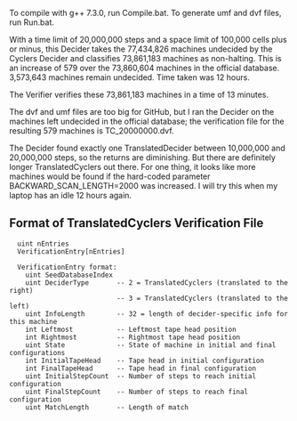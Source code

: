 To compile with g++ 7.3.0, run Compile.bat.
To generate umf and dvf files, run Run.bat.

With a time limit of 20,000,000 steps and a space limit of 100,000 cells plus or minus, this Decider takes the 77,434,826 machines undecided by the Cyclers Decider and classifies 73,861,183 machines as non-halting. This is an increase of 579 over the 73,860,604 machines in the official database. 3,573,643 machines remain undecided. Time taken was 12 hours.

The Verifier verifies these 73,861,183 machines in a time of 13 minutes.

The dvf and umf files are too big for GitHub, but I ran the Decider on the machines left undecided in the official database; the verification file for the resulting 579 machines is TC_20000000.dvf.

The Decider found exactly one TranslatedDecider between 10,000,000 and 20,000,000 steps, so the returns are diminishing. But there are definitely longer TranslatedCyclers out there. For one thing, it looks like more machines would be found if the hard-coded parameter BACKWARD_SCAN_LENGTH=2000 was increased. I will try this when my laptop has an idle 12 hours again.

Format of TranslatedCyclers Verification File
--
```
  uint nEntries
  VerificationEntry[nEntries]

  VerificationEntry format:
    uint SeedDatabaseIndex
    uint DeciderType       -- 2 = TranslatedCyclers (translated to the right)
                           -- 3 = TranslatedCyclers (translated to the left)
    uint InfoLength        -- 32 = length of decider-specific info for this machine
    int Leftmost           -- Leftmost tape head position
    int Rightmost          -- Rightmost tape head position
    uint State             -- State of machine in initial and final configurations
    int InitialTapeHead    -- Tape head in initial configuration
    int FinalTapeHead      -- Tape head in final configuration
    uint InitialStepCount  -- Number of steps to reach initial configuration
    uint FinalStepCount    -- Number of steps to reach final configuration
    uint MatchLength       -- Length of match
```

